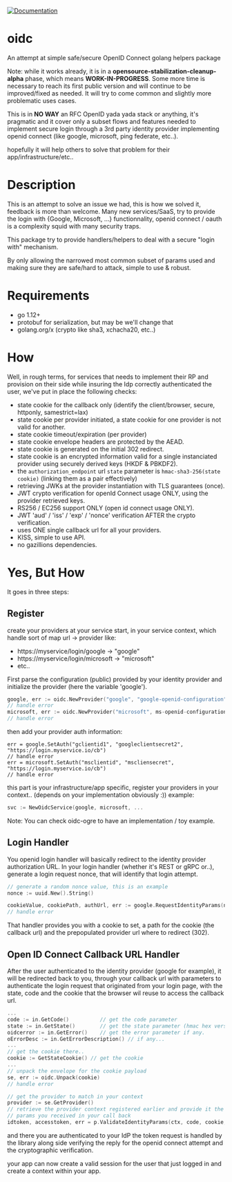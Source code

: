 [![Documentation](https://godoc.org/github.com/ermites-io/oidc?status.svg)](http://godoc.org/github.com/ermites-io/oidc)      

oidc
====

An attempt at simple safe/secure OpenID Connect golang helpers package

Note: while it works already, it is in a **opensource-stabilization-cleanup-alpha** phase, which means **WORK-IN-PROGRESS**. 
Some more time is necessary to reach its first public version and will continue to be improved/fixed as needed.
It will try to come common and slightly more problematic uses cases.

This is in **NO WAY** an RFC OpenID yada yada stack or anything, it's pragmatic
and it cover only a subset flows and features needed to implement secure login
through a 3rd party identity provider implementing openid connect (like google,
microsoft, ping federate, etc..).

hopefully it will help others to solve that problem for their app/infrastructure/etc..

Description
===========

This is an attempt to solve an issue we had, this is how we solved it, feedback is more than welcome.
Many new services/SaaS, try to provide the login with {Google, Microsoft, ...} functionnality, 
openid connect / oauth is a complexity squid with many security traps.

This package try to provide handlers/helpers to deal with a secure "login with" mechanism.

By only allowing the narrowed most common subset of params used and making sure they are safe/hard to attack, 
simple to use & robust.

Requirements
============

- go 1.12+
- protobuf for serialization, but may be we'll change that
- golang.org/x (crypto like sha3, xchacha20, etc..)


How
===

Well, in rough terms, for services that needs to implement their RP and
provision on their side while insuring the Idp correctly authenticated the user,
we've put in place the following checks:

- state cookie for the callback only (identify the client/browser, secure, httponly, samestrict=lax)
- state cookie per provider initiated, a state cookie for one provider is not valid for another.
- state cookie timeout/expiration (per provider)
- state cookie envelope headers are protected by the AEAD.
- state cookie is generated on the initial 302 redirect.
- state cookie is an encrypted information valid for a single instanciated
  provider using securely derived keys (HKDF & PBKDF2).
- the `authorization_endpoint` url `state` parameter is `hmac-sha3-256(state cookie)`
  (linking them as a pair effectively)
- retrieving JWKs at the provider instantiation with TLS guarantees (once).
- JWT crypto verification for openId Connect usage ONLY, using the provider
  retrieved keys.
- RS256 / EC256 support ONLY (open id connect usage ONLY).
- JWT 'aud' / 'iss' / 'exp' / 'nonce' verification AFTER the crypto
  verification.
- uses ONE single callback url for all your providers.
- KISS, simple to use API.
- no gazillions dependencies.


Yes, But How
============
It goes in three steps:

## Register 

create your providers at your service start, in your service context, which handle sort of map url -> provider
like: 

- https://myservice/login/google -> "google"
- https://myservice/login/microsoft -> "microsoft"
- etc..

First parse the configuration (public) provided by your identity provider and initialize the provider 
(here the variable 'google').

```go
google, err := oidc.NewProvider("google", "google-openid-configuration")
// handle error
microsoft, err := oidc.NewProvider("microsoft", ms-openid-configuration")
// handle error
```

then add your provider auth information:

```
err = google.SetAuth("gclientid1", "googleclientsecret2", "https://login.myservice.io/cb")
// handle error
err = microsoft.SetAuth("msclientid", "mscliensecret", "https://login.myservice.io/cb")
// handle error
```

this part is your infrastructure/app specific, register your providers in your context.. (depends on your implementation obviously :))
example:

```go
svc := NewOidcService(google, microsoft, ...

```

Note: You can check oidc-ogre to have an implementation / toy example.


## Login Handler

You openid login handler will basically redirect to the identity provider
authorization URL.
In your login handler (whether it's REST or gRPC or..), generate a login request nonce, that will identify that login attempt. 

```go
// generate a random nonce value, this is an example
nonce := uuid.New().String()

cookieValue, cookiePath, authUrl, err := google.RequestIdentityParams(nonce)
// handle error
```

That handler provides you with a cookie to set, a path for the cookie (the callback url) and the prepopulated provider url 
where to redirect (302).


## Open ID Connect Callback URL Handler

After the user authenticated to the identity provider (google for example), it
will be redirected back to you, through your callback url with parameters to authenticate the
login request that originated from your login page, with the state, code and the
cookie that the browser wil reuse to access the callback url.

```go
...
code := in.GetCode()          // get the code parameter
state := in.GetState()        // get the state parameter (hmac hex version of the cookie state)
oidcerror := in.GetError()    // get the error parameter if any.
oErrorDesc := in.GetErrorDescription() // if any...
...
// get the cookie there.. 
cookie := GetStateCookie() // get the cookie
...
// unpack the envelope for the cookie payload
se, err := oidc.Unpack(cookie)
// handle error 

// get the provider to match in your context
provider := se.GetProvider()
// retrieve the provider context registered earlier and provide it the
// params you received in your call back
idtoken, accesstoken, err = p.ValidateIdentityParams(ctx, code, cookie, state)
```

and there you are authenticated to your IdP the token request is handled by the
library along side verifying the reply for the openid connect attempt and the
cryptographic verification.

your app can now create a valid session for the user that just logged in and
create a context within your app.

